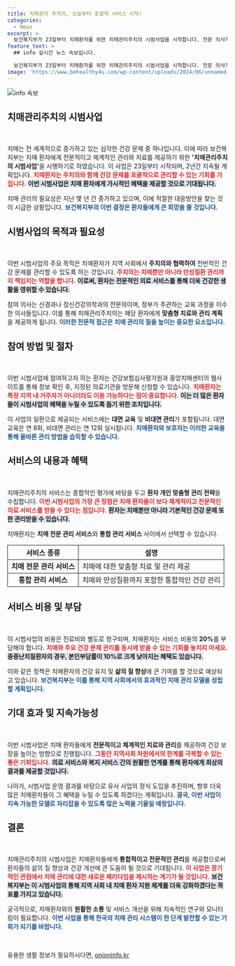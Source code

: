 ```yaml
---
title: 치매관리 주치의, 오늘부터 포괄적 서비스 시작!
categories:
  - News
excerpt: >
  보건복지부가 23일부터 치매환자를 위한 치매관리주치의 시범사업을 시작합니다. 전문 의사가 체계적이고 포괄적인 치료를 제공해 지역사회 내 치매환자의 건강과 삶의 질 향상에 기여할 예정입니다.
feature_text: >
  ## info 실시간 뉴스 속보입니다.

  보건복지부가 23일부터 치매환자를 위한 치매관리주치의 시범사업을 시작합니다. 전문 의사가 체계적이고 포괄적인 치료를 제공해 지역사회 내 치매환자의 건강과 삶의 질 향상에 기여할 예정입니다.
image: 'https://www.behealthy4u.com/wp-content/uploads/2024/06/unnamed-file.png'
---
```


<p><img src="https://www.behealthy4u.com/wp-content/uploads/2024/06/unnamed-file.png" alt="info 속보" /></p>

<h2 data-ke-size="size26">치매관리주치의 시범사업</h2>

<p data-ke-size="size16">&nbsp;</p>

<p>치매는 전 세계적으로 증가하고 있는 심각한 건강 문제 중 하나입니다. 이에 따라 보건복지부는 치매 환자에게 전문적이고 체계적인 관리와 치료를 제공하기 위한 <strong>'치매관리주치의 시범사업'</strong>을 시행하기로 하였습니다. 이 사업은 23일부터 시작되며, 2년간 지속될 계획입니다. <b><span style="color: #ee2323;">치매환자는 주치의와 함께 건강 문제를 포괄적으로 관리할 수 있는 기회를 가집니다.</span></b> <b><span style="background-color: #21538527;">이번 시범사업은 치매 환자에게 가시적인 혜택을 제공할 것으로 기대됩니다.</span></b> </p>

<p>치매 관리의 필요성은 지난 몇 년 간 증가하고 있으며, 이에 적절한 대응방안을 찾는 것이 시급한 상황입니다. <b><span style="color: #1a5490;">보건복지부의 이번 결정은 환자들에게 큰 희망을 줄 것입니다.</span></b></p>

<h2 data-ke-size="size26">시범사업의 목적과 필요성</h2>

<p data-ke-size="size16">&nbsp;</p>

<p>이번 시범사업의 주요 목적은 치매환자가 지역 사회에서 <strong>주치의와 협력하여</strong> 전반적인 건강 문제를 관리할 수 있도록 하는 것입니다. <b><span style="color: #ee2323;">주치의는 치매뿐만 아니라 만성질환 관리까지 책임지는 역할을 합니다.</span></b> <b><span style="background-color: #21538527;">이로써, 환자는 전문적인 의료 서비스를 통해 더욱 건강한 생활을 영위할 수 있습니다.</span></b> </p>

<p>참여 의사는 신경과나 정신건강의학과의 전문의이며, 정부가 주관하는 교육 과정을 이수한 의사들입니다. 이를 통해 치매관리주치의는 해당 환자에게 <strong>맞춤형 치료와 관리 계획</strong>을 제공하게 됩니다. <b><span style="color: #1a5490;">이러한 전문적 접근은 치매 관리의 질을 높이는 중요한 요소입니다.</span></b> </p>

<h2 data-ke-size="size26">참여 방법 및 절차</h2>

<p data-ke-size="size16">&nbsp;</p>

<p>이번 시범사업에 참여하고자 하는 환자는 건강보험심사평가원과 중앙치매센터의 웹사이트를 통해 정보 확인 후, 지정된 의료기관을 방문해 신청할 수 있습니다. <b><span style="color: #ee2323;">치매환자는 특정 지역 내 거주자가 아니더라도 이용 가능하다는 점이 중요합니다.</span></b> <b><span style="background-color: #21538527;">이는 더 많은 환자들이 시범사업의 혜택을 누릴 수 있도록 돕기 위한 조치입니다.</span></b></p>

<p>이 사업의 일환으로 제공되는 서비스에는 <b>대면 교육</b> 및 <b>비대면 관리</b>가 포함됩니다. 대면 교육은 연 8회, 비대면 관리는 연 12회 실시됩니다. <b><span style="color: #1a5490;">치매환자와 보호자는 이러한 교육을 통해 올바른 관리 방법을 습득할 수 있습니다.</span></b> </p>

<h2 data-ke-size="size26">서비스의 내용과 혜택</h2>

<p data-ke-size="size16">&nbsp;</p>

<p>치매관리주치의 서비스는 종합적인 평가에 바탕을 두고 <strong>환자 개인 맞춤형 관리 전략</strong>을 수립합니다. <b><span style="color: #ee2323;">이번 시범사업의 가장 큰 장점은 치매 환자들이 보다 체계적이고 전문적인 의료 서비스를 받을 수 있다는 점입니다.</span></b> <b><span style="background-color: #21538527;">환자는 치매뿐만 아니라 기본적인 건강 문제 또한 관리받을 수 있습니다.</span></b></p>

<p>치매환자는 <strong>치매 전문 관리 서비스</strong>와 <strong>통합 관리 서비스</strong> 사이에서 선택할 수 있습니다. </p>

<table style="width:100%; border-collapse: collapse;">
    <tr>
        <th style="border: 1px solid;">서비스 종류</th>
        <th style="border: 1px solid;">설명</th>
    </tr>
    <tr>
        <td style="border: 1px solid; text-align: center; height: 17px;"><b>치매 전문 관리 서비스</b></td>
        <td style="border: 1px solid;">치매에 대한 맞춤형 치료 및 관리 제공</td>
    </tr>
    <tr>
        <td style="border: 1px solid; text-align: center; height: 17px;"><b>통합 관리 서비스</b></td>
        <td style="border: 1px solid;">치매와 만성질환까지 포함한 통합적인 건강 관리</td>
    </tr>
</table>

<h2 data-ke-size="size26">서비스 비용 및 부담</h2>

<p data-ke-size="size16">&nbsp;</p>

<p>이 시범사업의 비용은 진료비와 별도로 청구되며, 치매환자는 서비스 비용의 <b>20%</b>를 부담해야 합니다. <b><span style="color: #ee2323;">치매와 주요 건강 문제 관리를 동시에 받을 수 있는 기회를 놓치지 마세요.</span></b> <b><span style="background-color: #21538527;">중증난치질환자의 경우, 본인부담률이 10%로 크게 낮아지는 혜택도 있습니다.</span></b> </p>

<p>이와 같은 정책은 치매환자의 건강 유지 및 <b>삶의 질 향상</b>에 큰 기여를 할 것으로 예상되고 있습니다. <b><span style="color: #1a5490;">보건복지부는 이를 통해 지역 사회에서의 효과적인 치매 관리 모델을 성립할 계획입니다.</span></b> </p>

<h2 data-ke-size="size26">기대 효과 및 지속가능성</h2>

<p data-ke-size="size16">&nbsp;</p>

<p>이번 시범사업은 치매 환자들에게 <strong>전문적이고 체계적인 치료와 관리</strong>를 제공하여 건강 보장을 높이는 방향으로 진행됩니다. <b><span style="color: #ee2323;">그동안 지역사회 차원에서의 한계를 극복할 수 있는 좋은 기회입니다.</span></b> <b><span style="background-color: #21538527;">의료 서비스와 복지 서비스 간의 원활한 연계를 통해 환자에게 최상의 결과를 제공할 것입니다.</span></b> </p>

<p>나아가, 시범사업 운영 결과를 바탕으로 유사 사업의 정식 도입을 추진하며, 향후 더욱 많은 치매환자들이 그 혜택을 누릴 수 있도록 하겠다는 계획입니다. <b><span style="color: #1a5490;">결국, 이번 사업이 지속 가능한 모델로 자리잡을 수 있도록 많은 노력을 기울일 예정입니다.</span></b> </p>

<h2 data-ke-size="size26">결론</h2>

<p data-ke-size="size16">&nbsp;</p>

<p>치매관리주치의 시범사업은 치매환자들에게 <strong>통합적이고 전문적인 관리</strong>를 제공함으로써 환자들의 삶의 질 향상과 건강 개선에 큰 도움이 될 것으로 기대됩니다. <b><span style="color: #ee2323;">이 사업은 장기적인 관점에서 치매 관리에 대한 새로운 패러다임을 제시하는 계기가 될 것입니다.</span></b> <b><span style="background-color: #21538527;">보건복지부는 이 시범사업의 통해 지역 사회 내 치매 환자 지원 체계를 더욱 강화하겠다는 목표를 가지고 있습니다.</span></b> </p>

<p>궁극적으로, 치매환자와의 <strong>원활한 소통</strong> 및 서비스 개선을 위해 지속적인 연구와 모니터링이 필요합니다. <b><span style="color: #1a5490;">이번 사업을 통해 한국의 치매 관리 시스템이 한 단계 발전할 수 있는 기회가 되기를 바랍니다.</span></b> </p>

<p data-ke-size="size16">&nbsp;</p>
유용한 생활 정보가 필요하시다면, <a href="https://onioninfo.kr" rel="dofollow">onioninfo.kr</a>


